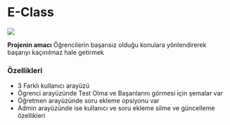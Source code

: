 
# E-Class

![](https://lh3.googleusercontent.com/IV3dTfpOsr1lmAbI_fCHvOrC_ooEnlBgVtVRmXPcI3noLKL2449jB7VvPl2yt1nfhk4)


**Projenin amacı**
Öğrencilerin başarısız olduğu konulara yönlendirerek başarıyı kaçınılmaz hale getirmek


### Özellikleri

- 3 Farklı kullanıcı arayüzü
- Ögrenci arayüzünde Test Olma ve Başarılarını görmesi için şemalar var
- Öğretmen arayüzünde soru ekleme opsiyonu var
- Admin arayüzünde ise kullanıcı ve soru ekleme silme ve güncelleme özellikleri

